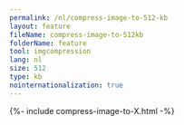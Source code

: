 ```yaml
---
permalink: /nl/compress-image-to-512-kb
layout: feature
fileName: compress-image-to-512kb
folderName: feature
tool: imgcompression
lang: nl
size: 512
type: kb
nointernationalization: true
---
```

{%- include compress-image-to-X.html -%}       
